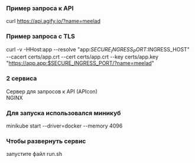 ### Пример запроса к API  
curl https://api.agify.io/?name=meelad
### Пример запроса с TLS  
curl -v -HHost:app --resolve "app:$SECURE_INGRESS_PORT:$INGRESS_HOST" \
  --cacert certs/app.crt --cert certs/app.crt --key certs/app.key \
  "https://app.app:$SECURE_INGRESS_PORT/?name=meelad"
### 2 сервиса
Сервер для запросов к API (APIcon)  
NGINX  
### Для запуска использовался миникуб  
minikube start --driver=docker --memory 4096  
### Чтобы развернуть сервис  
запустите файл run.sh
